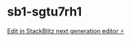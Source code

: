# sb1-sgtu7rh1

[Edit in StackBlitz next generation editor ⚡️](https://stackblitz.com/~/github.com/mostarm/sb1-sgtu7rh1)